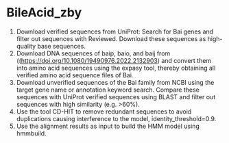 # BileAcid_zby
1. Download verified sequences from UniProt: Search for Bai genes and filter out sequences with Reviewed. Download these sequences as high-quality base sequences.
2. Download DNA sequences of baip, baio, and baij from ((https://doi.org/10.1080/19490976.2022.2132903) and convert them into amino acid sequences using the expasy tool, thereby obtaining all verified amino acid sequence files of Bai.
3. Download unverified sequences of the Bai family from NCBI using the target gene name or annotation keyword search. Compare these sequences with UniProt verified sequences using BLAST and filter out sequences with high similarity (e.g. >60%).
4. Use the tool CD-HIT to remove redundant sequences to avoid duplications causing interference to the model, identity_threshold=0.9.
5. Use the alignment results as input to build the HMM model using hmmbuild.
